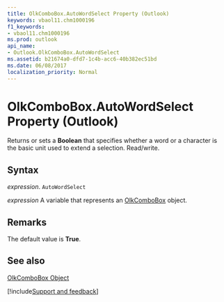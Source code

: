 ```yaml
---
title: OlkComboBox.AutoWordSelect Property (Outlook)
keywords: vbaol11.chm1000196
f1_keywords:
- vbaol11.chm1000196
ms.prod: outlook
api_name:
- Outlook.OlkComboBox.AutoWordSelect
ms.assetid: b21674a0-dfd7-1c4b-acc6-40b382ec51bd
ms.date: 06/08/2017
localization_priority: Normal
---
```



# OlkComboBox.AutoWordSelect Property (Outlook)

Returns or sets a  **Boolean** that specifies whether a word or a character is the basic unit used to extend a selection. Read/write.


## Syntax

_expression_. `AutoWordSelect`

_expression_ A variable that represents an [OlkComboBox](./Outlook.OlkComboBox.md) object.


## Remarks

The default value is  **True**.


## See also


[OlkComboBox Object](Outlook.OlkComboBox.md)

[!include[Support and feedback](~/includes/feedback-boilerplate.md)]